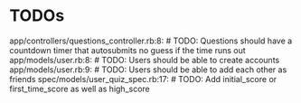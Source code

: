 # TODOs

app/controllers/questions_controller.rb:8: # TODO: Questions should have a countdown timer that autosubmits no guess if the time runs out
app/models/user.rb:8: # TODO: Users should be able to create accounts
app/models/user.rb:9: # TODO: Users should be able to add each other as friends
spec/models/user_quiz_spec.rb:17: # TODO: Add initial_score or first_time_score as well as high_score